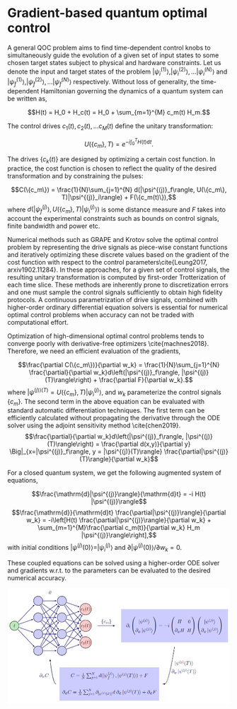 # Gradient-based quantum optimal control

A general QOC problem aims to find time-dependent control knobs to simultaneously guide the evolution of a given set of input states to some chosen target states subject to physical and hardware constraints. Let us denote the input and target states of the problem $|\psi^{(1)}_i\rangle, |\psi^{(2)}_i\rangle, \dots |\psi^{(N)}_i\rangle$ and $|\psi^{(1)}_f\rangle, |\psi^{(2)}_f\rangle, \dots |\psi^{(N)}_f\rangle$ respectively. Without loss of generality, the time-dependent Hamiltonian governing the dynamics of a quantum system can be written as,

$$H(t) = H_0 + H_c(t) = H_0 + \sum_{m=1}^{M} c_m(t) H_m.$$

The control drives $c_1(t), c_2(t), \dots c_M(t)$ define the unitary transformation:

$$U(\{c_m\}, T) = e^{-i \int_0^T H(t) \mathrm{d}t}.$$

The drives $\{c_k(t)\}$ are designed by optimizing a certain cost function. In practice, the cost function is chosen to reflect the quality of the desired transformation and by constraining the pulses:

$$C(\{c_m\}) = \frac{1}{N}\sum_{j=1}^{N}  d(|\psi^{(j)}_f\rangle, U(\{c_m\}, T)|\psi^{(j)}_i\rangle) + F(\{c_m(t)\}),$$
where $d(|\psi^{(j)}_f\rangle, U(\{c_m\}, T)|\psi^{(j)}_i\rangle)$ is some distance measure and $F$ takes into account the experimental constraints such as bounds on control signals, finite bandwidth and power etc.

Numerical methods such as GRAPE and Krotov solve the optimal control problem by representing the drive signals as piece-wise constant functions and iteratively optimizing these discrete values based on the gradient of the cost function with respect to the control parameters\cite{Leung2017, arxiv1902.11284}. In these approaches, for a given set of control signals, the resulting unitary transformation is computed by first-order Trotterization of each time slice. These methods are inherently prone to discretization errors and one must sample the control signals sufficiently to obtain high fidelity protocols. A continuous parametrization of drive signals, combined with higher-order ordinary differential equation solvers is essential for numerical optimal control problems when accuracy can not be traded with computational effort.

Optimization of high-dimensional optimal control problems tends to converge poorly with derivative-free optimizers \cite{machnes2018}. Therefore, we need an efficient evaluation of the gradients,

$$\frac{\partial C(\{c_m\})}{\partial w_k} = \frac{1}{N}\sum_{j=1}^{N} \frac{\partial}{\partial w_k}d\left(|\psi^{(j)}_f\rangle, |\psi^{(j)}(T)\rangle\right) + \frac{\partial F}{\partial w_k}.$$
where $|\psi^{(j)\rangle(T)} = U(\{c_m\}, T)|\psi^{(j)}_i\rangle$, and $w_k$ parameterize the control signals $\{c_m\}$. The second term in the above equation can be evaluated with standard automatic differentiation techniques. The first term can be efficiently calculated without propagating the derivative through the ODE solver using the adjoint sensitivity method \cite{chen2019}.
$$\frac{\partial}{\partial w_k}d\left(|\psi^{(j)}_f\rangle, |\psi^{(j)}(T)\rangle\right) = \frac{\partial d(x,y)}{\partial y} \Big|_{x=|\psi^{(j)}_f\rangle, y = |\psi^{(j)}(T)\rangle} \frac{\partial|\psi^{(j)}(T)\rangle}{\partial w_k}$$

For a closed quantum system, we get the following augmented system of equations,

$$\frac{\mathrm{d}|\psi^{(j)}\rangle}{\mathrm{d}t} = -i H(t) |\psi^{(j)}\rangle$$ 
$$\frac{\mathrm{d}}{\mathrm{d}t} \frac{\partial|\psi^{(j)}\rangle}{\partial w_k} = -i\left[H(t) \frac{\partial|\psi^{(j)}\rangle}{\partial w_k} + \sum_{m=1}^{M}\frac{\partial c_m(t)}{\partial w_k} H_m |\psi^{(j)}\rangle\right],$$
with initial conditions $|\psi^{(j)}(0)\rangle = |\psi^{(j)}_i\rangle$ and $\partial|\psi^{(j)}(0)\rangle/\partial w_k = 0$.

These coupled equations can be solved using a higher-order ODE solver and gradients w.r.t. to the parameters can be evaluated to the desired numerical accuracy. 

![Schematics of gradient-based optimal control](assets/nn_qoc.png)
